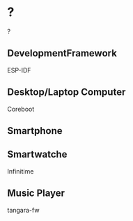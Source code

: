 # ?
?

## DevelopmentFramework
ESP-IDF

## Desktop/Laptop Computer
Coreboot

## Smartphone

## Smartwatche
Infinitime

## Music Player
tangara-fw
